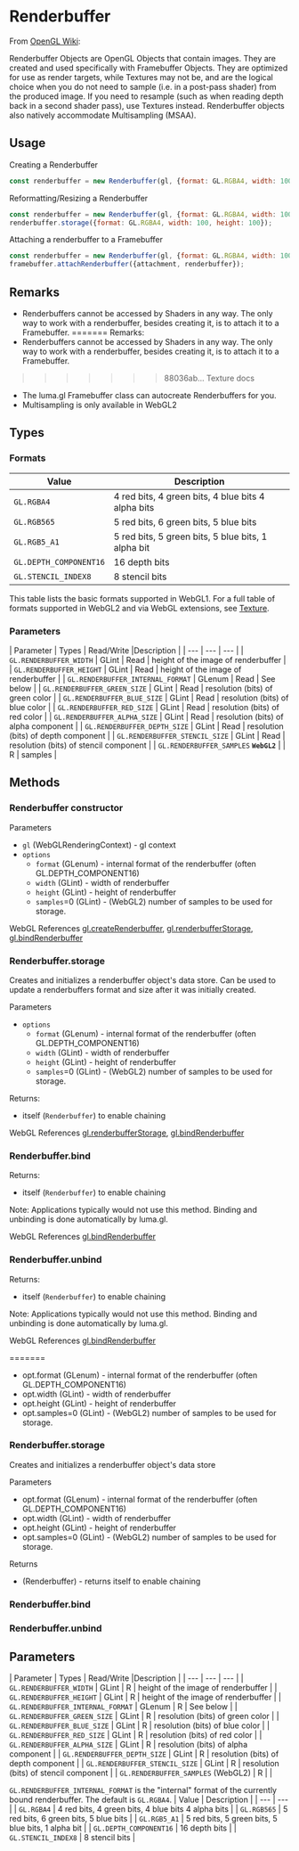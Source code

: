 # Renderbuffer

From [OpenGL Wiki](https://www.opengl.org/wiki/Renderbuffer_Object):

Renderbuffer Objects are OpenGL Objects that contain images. They are created and used specifically with Framebuffer Objects. They are optimized for use as render targets, while Textures may not be, and are the logical choice when you do not need to sample (i.e. in a post-pass shader) from the produced image.
If you need to resample (such as when reading depth back in a second shader pass), use Textures instead.
Renderbuffer objects also natively accommodate Multisampling (MSAA).

## Usage

Creating a Renderbuffer
```js
const renderbuffer = new Renderbuffer(gl, {format: GL.RGBA4, width: 100, height: 100});
```

Reformatting/Resizing a Renderbuffer
```js
const renderbuffer = new Renderbuffer(gl, {format: GL.RGBA4, width: 100, height: 100});
renderbuffer.storage({format: GL.RGBA4, width: 100, height: 100});
```

Attaching a renderbuffer to a Framebuffer
```js
const renderbuffer = new Renderbuffer(gl, {format: GL.RGBA4, width: 100, height: 100});
framebuffer.attachRenderbuffer({attachment, renderbuffer});
```

## Remarks

* Renderbuffers cannot be accessed by Shaders in any way. The only way to work with a renderbuffer, besides creating it, is to attach it to a Framebuffer.
=======
Remarks:
* Renderbuffers cannot be accessed by Shaders in any way. The only way to work
  with a renderbuffer, besides creating it, is to attach it to a Framebuffer.
>>>>>>> 88036ab... Texture docs
* The luma.gl Framebuffer class can autocreate Renderbuffers for you.
* Multisampling is only available in WebGL2

## Types

### Formats

| Value | Description |
| --- | --- |
| `GL.RGBA4` |  4 red bits, 4 green bits, 4 blue bits 4 alpha bits |
| `GL.RGB565` |  5 red bits, 6 green bits, 5 blue bits |
| `GL.RGB5_A1` |  5 red bits, 5 green bits, 5 blue bits, 1 alpha bit |
| `GL.DEPTH_COMPONENT16` |  16 depth bits |
| `GL.STENCIL_INDEX8` |  8 stencil bits |

This table lists the basic formats supported in WebGL1. For a full table of formats supported in WebGL2 and via WebGL extensions, see [Texture](/docs/webgl/texture.md).

### Parameters

| Parameter | Types | Read/Write |Description |
| --- | --- | --- |
| `GL.RENDERBUFFER_WIDTH` | GLint | Read | height of the image of renderbuffer |
| `GL.RENDERBUFFER_HEIGHT` | GLint | Read | height of the image of renderbuffer |
| `GL.RENDERBUFFER_INTERNAL_FORMAT` | GLenum | Read | See below |
| `GL.RENDERBUFFER_GREEN_SIZE` | GLint | Read | resolution (bits) of green color |
| `GL.RENDERBUFFER_BLUE_SIZE` | GLint | Read | resolution (bits) of blue color |
| `GL.RENDERBUFFER_RED_SIZE` | GLint | Read | resolution (bits) of red color |
| `GL.RENDERBUFFER_ALPHA_SIZE` | GLint | Read | resolution (bits) of alpha component |
| `GL.RENDERBUFFER_DEPTH_SIZE` | GLint | Read | resolution (bits) of depth component |
| `GL.RENDERBUFFER_STENCIL_SIZE` | GLint | Read | resolution (bits) of stencil component |
| `GL.RENDERBUFFER_SAMPLES` **`WebGL2`** |  | R | samples |


## Methods

### Renderbuffer constructor

Parameters
* `gl` (WebGLRenderingContext) - gl context
* `options`
    * `format` (GLenum) - internal format of the renderbuffer (often GL.DEPTH_COMPONENT16)
    * `width` (GLint) - width of renderbuffer
    * `height` (GLint) - height of renderbuffer
    * `samples`=0 (GLint) - (WebGL2) number of samples to be used for storage.

WebGL References [gl.createRenderbuffer](), [gl.renderbufferStorage](), [gl.bindRenderbuffer]()

### Renderbuffer.storage

Creates and initializes a renderbuffer object's data store. Can be used to update a renderbuffers format and size after it was initially created.

Parameters
* `options`
    * `format` (GLenum) - internal format of the renderbuffer (often GL.DEPTH_COMPONENT16)
    * `width` (GLint) - width of renderbuffer
    * `height` (GLint) - height of renderbuffer
    * `samples`=0 (GLint) - (WebGL2) number of samples to be used for storage.

Returns:
* itself (`Renderbuffer`) to enable chaining

WebGL References [gl.renderbufferStorage](), [gl.bindRenderbuffer]()

### Renderbuffer.bind

Returns:
* itself (`Renderbuffer`) to enable chaining

Note: Applications typically would not use this method. Binding and unbinding is done automatically by luma.gl.

WebGL References [gl.bindRenderbuffer]()

### Renderbuffer.unbind

Returns:
* itself (`Renderbuffer`) to enable chaining

Note: Applications typically would not use this method. Binding and unbinding is done automatically by luma.gl.

WebGL References [gl.bindRenderbuffer]()

=======
* opt.format (GLenum) - internal format of the renderbuffer (often GL.DEPTH_COMPONENT16)
* opt.width (GLint) - width of renderbuffer
* opt.height (GLint) - height of renderbuffer
* opt.samples=0 (GLint) - (WebGL2) number of samples to be used for storage.

### Renderbuffer.storage

Creates and initializes a renderbuffer object's data store

Parameters
* opt.format (GLenum) - internal format of the renderbuffer (often GL.DEPTH_COMPONENT16)
* opt.width (GLint) - width of renderbuffer
* opt.height (GLint) - height of renderbuffer
* opt.samples=0 (GLint) - (WebGL2) number of samples to be used for storage.

Returns
* (Renderbuffer) - returns itself to enable chaining

### Renderbuffer.bind

### Renderbuffer.unbind

## Parameters

| Parameter | Types | Read/Write |Description |
| --- | --- | --- |
| `GL.RENDERBUFFER_WIDTH` | GLint | R | height of the image of renderbuffer |
| `GL.RENDERBUFFER_HEIGHT` | GLint | R | height of the image of renderbuffer |
| `GL.RENDERBUFFER_INTERNAL_FORMAT` | GLenum | R | See below |
| `GL.RENDERBUFFER_GREEN_SIZE` | GLint | R | resolution (bits) of green color |
| `GL.RENDERBUFFER_BLUE_SIZE` | GLint | R | resolution (bits) of blue color |
| `GL.RENDERBUFFER_RED_SIZE` | GLint | R | resolution (bits) of red color |
| `GL.RENDERBUFFER_ALPHA_SIZE` | GLint | R | resolution (bits) of alpha component |
| `GL.RENDERBUFFER_DEPTH_SIZE` | GLint | R | resolution (bits) of depth component |
| `GL.RENDERBUFFER_STENCIL_SIZE` | GLint | R | resolution (bits) of stencil component |
| `GL.RENDERBUFFER_SAMPLES` (WebGL2) | R | |

`GL.RENDERBUFFER_INTERNAL_FORMAT` is the "internal" format of the currently bound renderbuffer. The default is `GL.RGBA4`.
| Value | Description |
| --- | --- |
| `GL.RGBA4` |  4 red bits, 4 green bits, 4 blue bits 4 alpha bits |
| `GL.RGB565` |  5 red bits, 6 green bits, 5 blue bits |
| `GL.RGB5_A1` |  5 red bits, 5 green bits, 5 blue bits, 1 alpha bit |
| `GL.DEPTH_COMPONENT16` |  16 depth bits |
| `GL.STENCIL_INDEX8` |  8 stencil bits |
